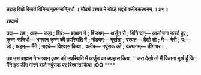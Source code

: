 **तदाह विप्रो विजयं विनिन्दन्कृष्णसनि्नधौ ।** **मौढ्यं पश्यत मे योऽहं श्रद्दधे क्लीबकत्थनम् ॥ ३९॥** 

**शब्दार्थ** 

**तदा—** **तब** **; आह—** **कहा** **; विप्र:—** **ब्राह्मण ने** **; विजयम्—** **अर्जुन से** **; विनिन्दन्—** **आलोचना करते हुए** **; कृष्ण-सन्निधौ—** **भगवान्** **कृष्ण की उपस्थिति में** **; मौढ्यम्—** **मूर्खता** **; पश्यत—** **देखो तो** **; मे—** **मेरी** **; य:—** **जो** **; अहम्—** **मैंने** **; श्रद्दधे—** **विश्वास किया** **;** **क्लीब—** **नपुंसक की** **; कत्थनम्—** **डींग पर।** **.** 

**तब उस ब्राह्मण ने भगवान् कृष्ण की उपस्थिति में अर्जुन का उपहास किया, ''जरा देखो तो** **मैं कितना मूर्ख हूँ कि मैंने इस डींग मारने वाले नपुंसक पर विश्वास किया।ÓÓ** **** 